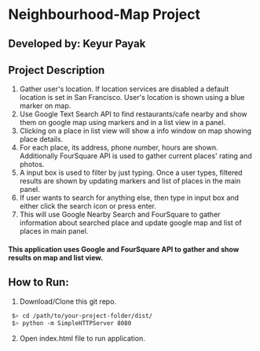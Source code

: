 # Neighbourhood-Map Project
## Developed by: Keyur Payak
## Project Description
1. Gather user's location. If location services are disabled a default location is set in San Francisco. User's location is shown using a blue marker on map.
2. Use Google Text Search API to find restaurants/cafe nearby and show them on google map using markers and in a list view in a panel.
3. Clicking on a place in list view will show a info window on map showing place details.
4. For each place, its address, phone number, hours are shown. Additionally FourSquare API is used to gather current places' rating and photos. 
5. A input box is used to filter by just typing. Once a user types, filtered results are shown by updating markers and list of places in the main panel.
6. If user wants to search for anything else, then type in input box and either click the search icon or press enter. 
7. This will use Google Nearby Search and FourSquare to gather information about searched place and update google map and list of places in main panel.

#### This application uses Google and FourSquare API to gather and show results on map and list view.

## How to Run:
1. Download/Clone this git repo.
 ```bash
  $> cd /path/to/your-project-folder/dist/
  $> python -m SimpleHTTPServer 8080
  ```
  
2. Open index.html file to run application.
